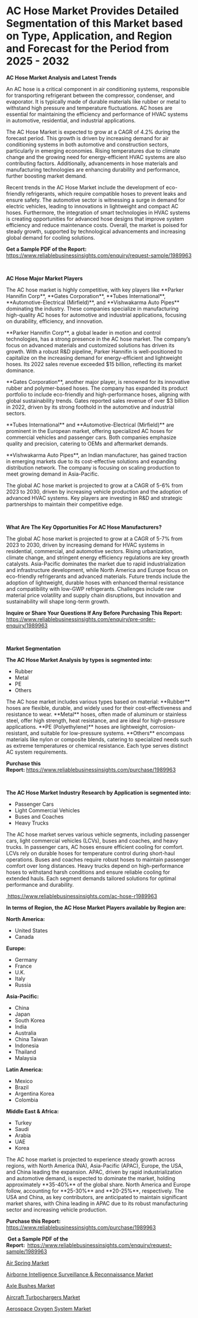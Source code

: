 <p><h1>AC Hose Market Provides Detailed Segmentation of this Market based on Type, Application, and Region and Forecast for the Period from 2025 - 2032</h1></p><p><strong>AC Hose Market Analysis and Latest Trends</strong></p>
<p><p>An AC hose is a critical component in air conditioning systems, responsible for transporting refrigerant between the compressor, condenser, and evaporator. It is typically made of durable materials like rubber or metal to withstand high pressure and temperature fluctuations. AC hoses are essential for maintaining the efficiency and performance of HVAC systems in automotive, residential, and industrial applications.</p><p>The AC Hose Market is expected to grow at a CAGR of 4.2% during the forecast period. This growth is driven by increasing demand for air conditioning systems in both automotive and construction sectors, particularly in emerging economies. Rising temperatures due to climate change and the growing need for energy-efficient HVAC systems are also contributing factors. Additionally, advancements in hose materials and manufacturing technologies are enhancing durability and performance, further boosting market demand.</p><p>Recent trends in the AC Hose Market include the development of eco-friendly refrigerants, which require compatible hoses to prevent leaks and ensure safety. The automotive sector is witnessing a surge in demand for electric vehicles, leading to innovations in lightweight and compact AC hoses. Furthermore, the integration of smart technologies in HVAC systems is creating opportunities for advanced hose designs that improve system efficiency and reduce maintenance costs. Overall, the market is poised for steady growth, supported by technological advancements and increasing global demand for cooling solutions.</p></p>
<p><strong>Get a Sample PDF of the Report:&nbsp;</strong> <a href="https://www.reliablebusinessinsights.com/enquiry/request-sample/1989963?utm_campaign=116&utm_medium=2&utm_source=Github&utm_content=ia&utm_term=22012025&utm_id=ac-hose">https://www.reliablebusinessinsights.com/enquiry/request-sample/1989963</a></p>
<p>&nbsp;</p>
<p><strong>AC Hose Major Market Players</strong></p>
<p><p>The AC hose market is highly competitive, with key players like **Parker Hannifin Corp**, **Gates Corporation**, **Tubes International**, **Automotive-Electrical (Mirfield)**, and **Vishwakarma Auto Pipes** dominating the industry. These companies specialize in manufacturing high-quality AC hoses for automotive and industrial applications, focusing on durability, efficiency, and innovation.</p><p>**Parker Hannifin Corp**, a global leader in motion and control technologies, has a strong presence in the AC hose market. The company’s focus on advanced materials and customized solutions has driven its growth. With a robust R&D pipeline, Parker Hannifin is well-positioned to capitalize on the increasing demand for energy-efficient and lightweight hoses. Its 2022 sales revenue exceeded $15 billion, reflecting its market dominance.</p><p>**Gates Corporation**, another major player, is renowned for its innovative rubber and polymer-based hoses. The company has expanded its product portfolio to include eco-friendly and high-performance hoses, aligning with global sustainability trends. Gates reported sales revenue of over $3 billion in 2022, driven by its strong foothold in the automotive and industrial sectors.</p><p>**Tubes International** and **Automotive-Electrical (Mirfield)** are prominent in the European market, offering specialized AC hoses for commercial vehicles and passenger cars. Both companies emphasize quality and precision, catering to OEMs and aftermarket demands.</p><p>**Vishwakarma Auto Pipes**, an Indian manufacturer, has gained traction in emerging markets due to its cost-effective solutions and expanding distribution network. The company is focusing on scaling production to meet growing demand in Asia-Pacific.</p><p>The global AC hose market is projected to grow at a CAGR of 5-6% from 2023 to 2030, driven by increasing vehicle production and the adoption of advanced HVAC systems. Key players are investing in R&D and strategic partnerships to maintain their competitive edge.</p></p>
<p>&nbsp;</p>
<p><strong>What Are The Key Opportunities For AC Hose Manufacturers?</strong></p>
<p><p>The global AC hose market is projected to grow at a CAGR of 5-7% from 2023 to 2030, driven by increasing demand for HVAC systems in residential, commercial, and automotive sectors. Rising urbanization, climate change, and stringent energy efficiency regulations are key growth catalysts. Asia-Pacific dominates the market due to rapid industrialization and infrastructure development, while North America and Europe focus on eco-friendly refrigerants and advanced materials. Future trends include the adoption of lightweight, durable hoses with enhanced thermal resistance and compatibility with low-GWP refrigerants. Challenges include raw material price volatility and supply chain disruptions, but innovation and sustainability will shape long-term growth.</p></p>
<p><strong>Inquire or Share Your Questions If Any Before Purchasing This Report:</strong> <a href="https://www.reliablebusinessinsights.com/enquiry/pre-order-enquiry/1989963?utm_campaign=116&utm_medium=2&utm_source=Github&utm_content=ia&utm_term=22012025&utm_id=ac-hose">https://www.reliablebusinessinsights.com/enquiry/pre-order-enquiry/1989963</a></p>
<p>&nbsp;</p>
<p><strong>Market Segmentation</strong></p>
<p><strong>The AC Hose Market Analysis by types is segmented into:</strong></p>
<p><ul><li>Rubber</li><li>Metal</li><li>PE</li><li>Others</li></ul></p>
<p><p>The AC hose market includes various types based on material: **Rubber** hoses are flexible, durable, and widely used for their cost-effectiveness and resistance to wear. **Metal** hoses, often made of aluminum or stainless steel, offer high strength, heat resistance, and are ideal for high-pressure applications. **PE (Polyethylene)** hoses are lightweight, corrosion-resistant, and suitable for low-pressure systems. **Others** encompass materials like nylon or composite blends, catering to specialized needs such as extreme temperatures or chemical resistance. Each type serves distinct AC system requirements.</p></p>
<p><strong>Purchase this Report:&nbsp;</strong><a href="https://www.reliablebusinessinsights.com/purchase/1989963?utm_campaign=116&utm_medium=2&utm_source=Github&utm_content=ia&utm_term=22012025&utm_id=ac-hose">https://www.reliablebusinessinsights.com/purchase/1989963</a></p>
<p>&nbsp;</p>
<p><strong>The AC Hose Market Industry Research by Application is segmented into:</strong></p>
<p><ul><li>Passenger Cars</li><li>Light Commercial Vehicles</li><li>Buses and Coaches</li><li>Heavy Trucks</li></ul></p>
<p><p>The AC hose market serves various vehicle segments, including passenger cars, light commercial vehicles (LCVs), buses and coaches, and heavy trucks. In passenger cars, AC hoses ensure efficient cooling for comfort. LCVs rely on durable hoses for temperature control during short-haul operations. Buses and coaches require robust hoses to maintain passenger comfort over long distances. Heavy trucks depend on high-performance hoses to withstand harsh conditions and ensure reliable cooling for extended hauls. Each segment demands tailored solutions for optimal performance and durability.</p></p>
<p><a href="https://www.reliablebusinessinsights.com/ac-hose-r1989963?utm_campaign=116&utm_medium=2&utm_source=Github&utm_content=ia&utm_term=22012025&utm_id=ac-hose">&nbsp;https://www.reliablebusinessinsights.com/ac-hose-r1989963</a></p>
<p><strong>In terms of Region, the AC Hose Market Players available by Region are:</strong></p>
<p>
    <p> <strong> North America: </strong>
        <ul>
            <li>United States</li>
            <li>Canada</li>
        </ul>
        </p> 
    <p> <strong> Europe: </strong>
        <ul>
            <li>Germany</li>
            <li>France</li>
            <li>U.K.</li>
            <li>Italy</li>
            <li>Russia</li>
        </ul>
        </p> 
    <p> <strong> Asia-Pacific: </strong>
        <ul>
            <li>China</li>
            <li>Japan</li>
            <li>South Korea</li>
            <li>India</li>
            <li>Australia</li>
            <li>China Taiwan</li>
            <li>Indonesia</li>
            <li>Thailand</li>
            <li>Malaysia</li>
        </ul>
        </p> 
    <p> <strong> Latin America: </strong>
        <ul>
            <li>Mexico</li>
            <li>Brazil</li>
            <li>Argentina Korea</li>
            <li>Colombia</li>
        </ul>
        </p> 
    <p> <strong> Middle East & Africa: </strong>
        <ul>
            <li>Turkey</li>
            <li>Saudi</li>
            <li>Arabia</li>
            <li>UAE</li>
            <li>Korea</li>
        </ul>
    </p>
    </p>
<p><p>The AC hose market is projected to experience steady growth across regions, with North America (NA), Asia-Pacific (APAC), Europe, the USA, and China leading the expansion. APAC, driven by rapid industrialization and automotive demand, is expected to dominate the market, holding approximately **35-40%** of the global share. North America and Europe follow, accounting for **25-30%** and **20-25%**, respectively. The USA and China, as key contributors, are anticipated to maintain significant market shares, with China leading in APAC due to its robust manufacturing sector and increasing vehicle production.</p></p>
<p><strong>Purchase this Report: </strong><a href="https://www.reliablebusinessinsights.com/purchase/1989963?utm_campaign=116&utm_medium=2&utm_source=Github&utm_content=ia&utm_term=22012025&utm_id=ac-hose">https://www.reliablebusinessinsights.com/purchase/1989963</a></p>
<p>&nbsp;<strong>Get a Sample PDF of the Report:&nbsp;&nbsp;</strong><a href="https://www.reliablebusinessinsights.com/enquiry/request-sample/1989963?utm_campaign=116&utm_medium=2&utm_source=Github&utm_content=ia&utm_term=22012025&utm_id=ac-hose">https://www.reliablebusinessinsights.com/enquiry/request-sample/1989963</a></p>
<p><strong></strong></p>
<p><p><a href="https://github.com/osbornrdaflalo/Market-Research-Report-List-1/blob/main/air-spring-market.md?utm_campaign=116&utm_medium=2&utm_source=Github&utm_content=ia&utm_term=22012025&utm_id=ac-hose">Air Spring Market</a></p><p><a href="https://github.com/lashaunm5st/Market-Research-Report-List-1/blob/main/airborne-intelligence-surveillance-reconnaissance-market.md?utm_campaign=116&utm_medium=2&utm_source=Github&utm_content=ia&utm_term=22012025&utm_id=ac-hose">Airborne Intelligence Surveillance & Reconnaissance Market</a></p><p><a href="https://github.com/hammelximalschid/Market-Research-Report-List-1/blob/main/axle-bushes-market.md?utm_campaign=116&utm_medium=2&utm_source=Github&utm_content=ia&utm_term=22012025&utm_id=ac-hose">Axle Bushes Market</a></p><p><a href="https://github.com/kimberjam0i/Market-Research-Report-List-1/blob/main/aircraft-turbochargers-market.md?utm_campaign=116&utm_medium=2&utm_source=Github&utm_content=ia&utm_term=22012025&utm_id=ac-hose">Aircraft Turbochargers Market</a></p><p><a href="https://github.com/antonioc6hal/Market-Research-Report-List-1/blob/main/aerospace-oxygen-system-market.md?utm_campaign=116&utm_medium=2&utm_source=Github&utm_content=ia&utm_term=22012025&utm_id=ac-hose">Aerospace Oxygen System Market</a></p></p>